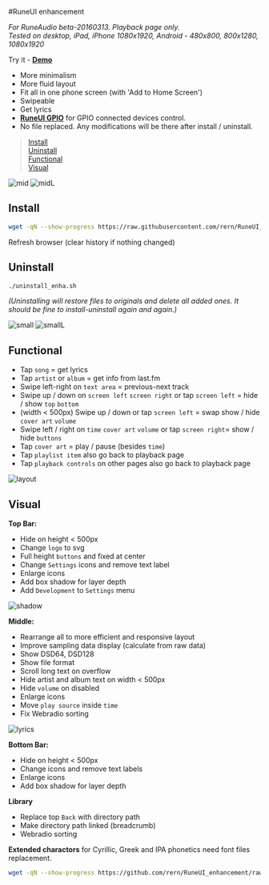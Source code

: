 #RuneUI enhancement

_For RuneAudio beta-20160313. Playback page only._  
_Tested on desktop, iPad, iPhone 1080x1920, Android - 480x800, 800x1280, 1080x1920_  

Try it - [**Demo**](https://rern.github.io/RuneUI_GPIO/)  

- More minimalism
- More fluid layout
- Fit all in one phone screen (with 'Add to Home Screen')
- Swipeable
- Get lyrics
- [**RuneUI GPIO**](https://github.com/rern/RuneUI_GPIO) for GPIO connected devices control.  
- No file replaced. Any modifications will be there after install / uninstall.

>[Install](#install)  
>[Uninstall](#uninstall)  
>[Functional](#functional)  
>[Visual](#visual)  

![mid](https://github.com/rern/RuneUI_enhancement/blob/master/_repo/mid.gif)
![midL](https://github.com/rern/RuneUI_enhancement/blob/master/_repo/midL.gif)

Install
---
```sh
wget -qN --show-progress https://raw.githubusercontent.com/rern/RuneUI_enhancement/master/install.sh; chmod +x install.sh; ./install.sh
```
Refresh browser (clear history if nothing changed)

Uninstall
---
```sh
./uninstall_enha.sh
```    
_(Uninstalling will restore files to originals and delete all added ones. It should be fine to install-uninstall again and again.)_

![small](https://github.com/rern/RuneUI_enhancement/blob/master/_repo/small.gif)
![smallL](https://github.com/rern/RuneUI_enhancement/blob/master/_repo/smallL.gif)

Functional
---

- Tap `song` = get lyrics
- Tap `artist` or `album` = get info from last.fm
- Swipe left-right on `text area` = previous-next track
- Swipe up / down on `screen left` `screen right` or tap `screen left` = hide / show `top` `bottom`
- (width < 500px) Swipe up / down or tap `screen left` = swap show / hide `cover art` `volume`
- Swipe left / right on `time` `cover art` `volume` or  tap `screen right`= show / hide `buttons`
- Tap `cover art` = play / pause (besides `time`)
- Tap `playlist item` also go back to playback page
- Tap `playback controls` on other pages also go back to playback page

![layout](https://github.com/rern/RuneUI_enhancement/blob/master/_repo/RuneUImod1.gif)

Visual
---

**Top Bar:**
- Hide on height < 500px
- Change `logo` to svg
- Full height `buttons` and fixed at center
- Change `Settings` icons and remove text label
- Enlarge icons
- Add box shadow for layer depth
- Add `Development` to `Settings` menu

![shadow](https://github.com/rern/RuneUI_enhancement/blob/master/_repo/shadow.jpg)

**Middle:**
- Rearrange all to more efficient and responsive layout
- Improve sampling data display (calculate from raw data)
- Show DSD64, DSD128
- Show file format
- Scroll long text on overflow
- Hide artist and album text on width < 500px
- Hide `volume` on disabled
- Enlarge icons
- Move `play source` inside `time`
- Fix Webradio sorting

![lyrics](https://github.com/rern/RuneUI_enhancement/blob/master/_repo/lyrics.jpg)

**Bottom Bar:**
- Hide on height < 500px
- Change icons and remove text labels
- Enlarge icons
- Add box shadow for layer depth

**Library**  
- Replace top `Back` with directory path
- Make directory path linked (breadcrumb)
- Webradio sorting

**Extended charactors** for Cyrillic, Greek and IPA phonetics need font files replacement.  
```sh
wget -qN --show-progress https://github.com/rern/RuneUI_enhancement/raw/master/_repo/lato.tar.xz; tar -Jxvf lato.tar.xz -C /srv/http/assets/fonts/lato
```
